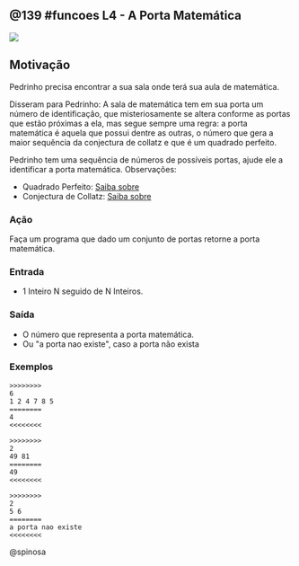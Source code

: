 ## @139 #funcoes L4 - A Porta Matemática


![](https://raw.githubusercontent.com/qxcodefup/moodle/master/base/139/capa.png)

Motivação
---------

Pedrinho precisa encontrar a sua sala onde terá sua aula de matemática.

Disseram para Pedrinho: A sala de matemática tem em sua porta um número de identificação, que misteriosamente se altera conforme as portas que estão próximas a ela, mas segue sempre uma regra: a porta matemática é aquela que possui dentre as outras, o número que gera a maior sequência da conjectura de collatz e que é um quadrado perfeito. 

Pedrinho tem uma sequência de números de possíveis portas, ajude ele a identificar a porta matemática. Observações:

- Quadrado Perfeito: [Saiba
sobre](https://www.todamateria.com.br/quadrado-perfeito)
- Conjectura de Collatz: [Saiba
sobre](https://pt.wikipedia.org/wiki/Conjectura_de_Collatz)

### Ação

Faça um programa que dado um conjunto de portas retorne a porta matemática.

### Entrada

-   1 Inteiro N seguido de N Inteiros.

### Saída

-   O número que representa a porta matemática.
-   Ou \"a porta nao existe\", caso a porta não exista

### Exemplos

```
>>>>>>>>
6
1 2 4 7 8 5
========
4
<<<<<<<<

>>>>>>>>
2
49 81
========
49
<<<<<<<<

>>>>>>>>
2
5 6
========
a porta nao existe
<<<<<<<<
```

@spinosa